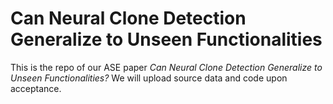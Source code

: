 # Can Neural Clone Detection Generalize to Unseen Functionalities
This is the repo of our ASE paper *Can Neural Clone Detection Generalize to Unseen Functionalities?*
We will upload source data and code upon acceptance. 
